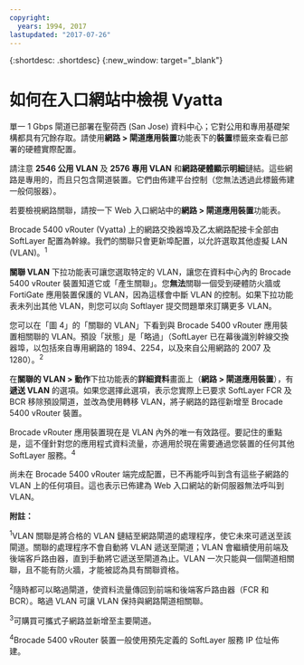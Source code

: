 ```yaml
---
copyright:
  years: 1994, 2017
lastupdated: "2017-07-26"
---
```


{:shortdesc: .shortdesc}
{:new_window: target="_blank"}

# 如何在入口網站中檢視 Vyatta

單一 1 Gbps 閘道已部署在聖荷西 (San Jose) 資料中心；它對公用和專用基礎架構都具有冗餘存取。請使用**網路 > 閘道應用裝置**功能表下的**裝置**標籤來查看已部署的硬體實際配置。

請注意 **2546 公用 VLAN** 及 **2576 專用 VLAN** 和**網路硬體顯示明細**鏈結。這些網路是專用的，而且只包含閘道裝置。它們由佈建平台控制（您無法透過此標籤佈建一般伺服器）。

若要檢視網路關聯，請按一下 Web 入口網站中的**網路 > 閘道應用裝置**功能表。

Brocade 5400 vRouter (Vyatta) 上的網路交換器埠及乙太網路配接卡全部由 SoftLayer 配置為幹線。我們的關聯只會更新埠配置，以允許選取其他虛擬 LAN (VLAN)。<sup>1</sup>

**關聯 VLAN** 下拉功能表可讓您選取特定的 VLAN，讓您在資料中心內的 Brocade 5400 vRouter 裝置知道它或「產生關聯」。您**無法**關聯一個受到硬體防火牆或 FortiGate 應用裝置保護的 VLAN，因為這樣會中斷 VLAN 的控制。如果下拉功能表未列出其他 VLAN，則您可以向 Softlayer 提交問題單來訂購更多 VLAN。

您可以在「圖 4」的「關聯的 VLAN」下看到與 Brocade 5400 vRouter 應用裝置相關聯的 VLAN。預設「狀態」是「略過」（SoftLayer 已在幕後識別幹線交換器埠，以包括來自專用網路的 1894、2254，以及來自公用網路的 2007 及 1280）。<sup>2</sup>

在**關聯的 VLAN > 動作**下拉功能表的**詳細資料**畫面上（**網路 > 閘道應用裝置**），有**遞送 VLAN** 的選項。如果您選擇此選項，表示您實際上已要求 SoftLayer FCR 及 BCR 移除預設閘道，並改為使用轉移 VLAN，將子網路的路徑新增至 Brocade 5400 vRouter 裝置。

Brocade vRouter 應用裝置現在是 VLAN 內外的唯一有效路徑。要記住的重點是，這不僅針對您的應用程式資料流量，亦適用於現在需要通過您裝置的任何其他 SoftLayer 服務。<sup>4</sup>

尚未在 Brocade 5400 vRouter 端完成配置，已不再能呼叫到含有這些子網路的 VLAN 上的任何項目。這也表示已佈建為 Web 入口網站的新伺服器無法呼叫到 VLAN。

**附註：**

<sup>1</sup>VLAN 關聯是將合格的 VLAN 鏈結至網路閘道的處理程序，使它未來可遞送至該閘道。關聯的處理程序不會自動將 VLAN 遞送至閘道；VLAN 會繼續使用前端及後端客戶路由器，直到手動將它遞送至閘道為止。VLAN 一次只能與一個閘道相關聯，且不能有防火牆，才能被認為具有關聯資格。

<sup>2</sup>隨時都可以略過閘道，使資料流量傳回到前端和後端客戶路由器（FCR 和 BCR）。略過 VLAN 可讓 VLAN 保持與網路閘道相關聯。

<sup>3</sup>可購買可攜式子網路並新增至主要閘道。

<sup>4</sup>Brocade 5400 vRouter 裝置一般使用預先定義的 SoftLayer 服務 IP 位址佈建。
